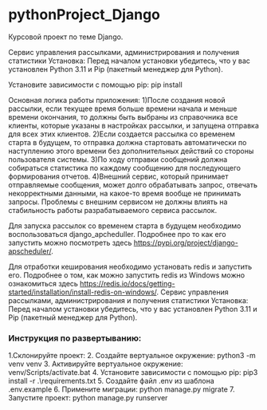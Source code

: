 # pythonProject_Django
Курсовой проект по теме Django.

Сервис управления рассылками, администрирования и получения статистики
Установка: Перед началом установки убедитесь, что у вас установлен Python 3.11 и Pip (пакетный менеджер для Python).

Установите зависимости с помощью pip: pip install

Основная логика работы приложения:
1)После создания новой рассылки, если текущее время больше времени начала и меньше времени окончания, то должны быть выбраны из справочника все клиенты, которые указаны в настройках рассылки, и запущена отправка для всех этих клиентов.
2)Если создается рассылка со временем старта в будущем, то отправка должна стартовать автоматически по наступлению этого времени без дополнительных действий со стороны пользователя системы.
3)По ходу отправки сообщений должна собираться статистика по каждому сообщению для последующего формирования отчетов.
4)Внешний сервис, который принимает отправляемые сообщения, может долго обрабатывать запрос, отвечать некорректными данными, на какое-то время вообще не принимать запросы.  Проблемы с внешним сервисом не должны влиять на стабильность работы разрабатываемого сервиса рассылок.

Для запуска рассылок со временем старта в будущем необходимо воспользоваться django_apcheduller. Подробнее про то как его запустить можно посмотреть здесь https://pypi.org/project/django-apscheduler/.

Для отработки кеширования необходимо установать redis и запустить его. Подробнее о том, как можно запустить redis из Windows можно ознакомиться здесь https://redis.io/docs/getting-started/installation/install-redis-on-windows/.
Сервис управления рассылками, администрирования и получения статистики
Установка: Перед началом установки убедитесь, что у вас установлен Python 3.11 и Pip (пакетный менеджер для Python).
### Инструкция по развертыванию:
1.Склонируйте проект: 
2. Создайте вертуальное окружение: python3 -m venv venv 
3. Активируйте вертуальное окружение: venv/Scripts/activate.bat
4. Установите зависимости с помощью pip:  pip3 install -r .\requirements.txt
5. Создайте файл .env из шаблона .env.example
6. Примените миграции: python manage.py migrate
7. Запустите проект: python manage.py runserver
 
